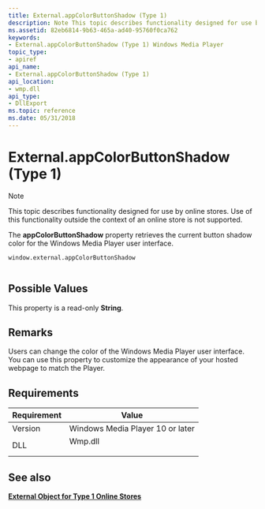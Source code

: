```yaml
---
title: External.appColorButtonShadow (Type 1)
description: Note This topic describes functionality designed for use by online stores. | External.appColorButtonShadow (Type 1)
ms.assetid: 82eb6814-9b63-465a-ad40-95760f0ca762
keywords:
- External.appColorButtonShadow (Type 1) Windows Media Player
topic_type:
- apiref
api_name:
- External.appColorButtonShadow (Type 1)
api_location:
- wmp.dll
api_type:
- DllExport
ms.topic: reference
ms.date: 05/31/2018
---
```


# External.appColorButtonShadow (Type 1)

> [!Note]  
> This topic describes functionality designed for use by online stores. Use of this functionality outside the context of an online store is not supported.

 

The **appColorButtonShadow** property retrieves the current button shadow color for the Windows Media Player user interface.

``` syntax
window.external.appColorButtonShadow
      
```

## Possible Values

This property is a read-only **String**.

## Remarks

Users can change the color of the Windows Media Player user interface. You can use this property to customize the appearance of your hosted webpage to match the Player.

## Requirements



| Requirement | Value |
|--------------------|------------------------------------------------------------------------------------|
| Version<br/> | Windows Media Player 10 or later<br/>                                        |
| DLL<br/>     | <dl> <dt>Wmp.dll</dt> </dl> |



## See also

<dl> <dt>

[**External Object for Type 1 Online Stores**](external-object-for-type-1-online-stores.md)
</dt> </dl>

 

 





